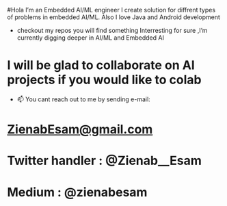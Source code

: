 #Hola I’m an Embedded AI/ML engineer I create solution for diffrent types of problems in embedded AI/ML. Also I love Java and Android development
- checkout my repos you will find something Interresting for sure ,I’m currently digging deeper in AI/ML and Embedded AI
# I will be glad to collaborate on AI projects if you would like to colab
- 📫 You cant reach out to me by sending e-mail:
# ZienabEsam@gmail.com
# Twitter handler : @Zienab__Esam
# Medium : @zienabesam

<!---
ZienabEsam/ZienabEsam is a ✨ special ✨ repository because its `README.md` (this file) appears on your GitHub profile.
You can click the Preview link to take a look at your changes.
--->

